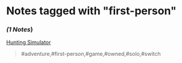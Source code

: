 # Notes tagged with "first-person"

### _(1 Notes_)

[Hunting Simulator](./../Hunting%20Simulator.md)
> #adventure,#first-person,#game,#owned,#solo,#switch


